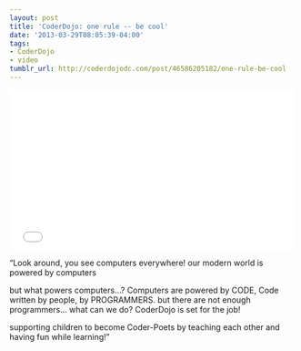 ```yaml
---
layout: post
title: 'CoderDojo: one rule -- be cool'
date: '2013-03-29T08:05:39-04:00'
tags:
- CoderDojo
- video
tumblr_url: http://coderdojodc.com/post/46586205182/one-rule-be-cool
---
```

<div class="video-wrapper">
<iframe src="//player.vimeo.com/video/62684914" width="500" height="281" frameborder="0" title="CoderDojo - one rule - Be Cool!" webkitallowfullscreen="" mozallowfullscreen="" allowfullscreen=""></iframe>
</div>

“Look around, you see computers everywhere! our modern world is powered by computers

but what powers computers…? Computers are powered by CODE, Code written by people, by PROGRAMMERS. but there are not enough programmers… what can we do? CoderDojo is set for the job! 

supporting children to become Coder-Poets by teaching each other and having fun while learning!”
